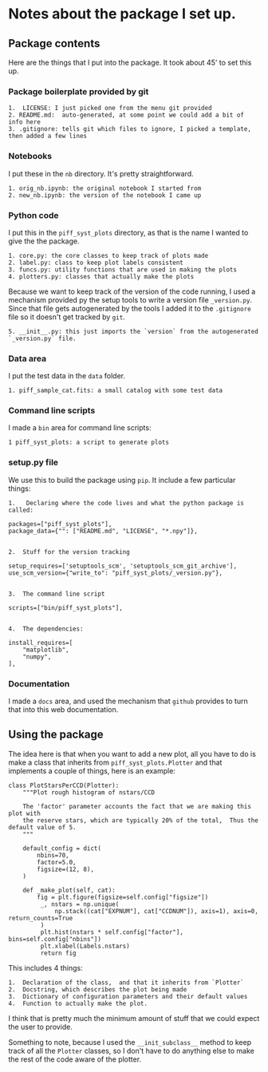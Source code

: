 # Notes about the package I set up.


## Package contents

Here are the things that I put into the package.  It took about 45' to set this up.


### Package boilerplate provided by git

	1.  LICENSE: I just picked one from the menu git provided
	2. README.md:  auto-generated, at some point we could add a bit of info here
	3. .gitignore: tells git which files to ignore, I picked a template, then added a few lines


### Notebooks

I put these in the `nb` directory.  It's pretty straightforward.

	1. orig_nb.ipynb: the original notebook I started from
	2. new_nb.ipynb: the version of the notebook I came up

### Python code

I put this in the `piff_syst_plots` directory, as that is the name I wanted to give the the package.

	1. core.py: the core classes to keep track of plots made
	2. label.py: class to keep plot labels consistent
	3. funcs.py: utility functions that are used in making the plots
	4. plotters.py: classes that actually make the plots

Because we want to keep track of the version of the code running, I used a mechanism provided py the
setup tools to write a version file `_version.py`.   Since that file gets autogenerated by the tools I added
it to the `.gitignore` file so it doesn't get tracked by `git`.

	5. __init__.py: this just imports the `version` from the autogenerated `_version.py` file.


### Data area

I put the test data in the `data` folder.

	1. piff_sample_cat.fits: a small catalog with some test data


### Command line scripts

I made a `bin`  area for command line scripts:

	1 piff_syst_plots: a script to generate plots


### setup.py file

We use this to build the package using `pip`.   It include a few particular things:

	1.   Declaring where the code lives and what the python package is called:

	packages=["piff_syst_plots"],
	package_data={"": ["README.md", "LICENSE", "*.npy"]},


	2.  Stuff for the version tracking

	setup_requires=['setuptools_scm', 'setuptools_scm_git_archive'],
    use_scm_version={"write_to": "piff_syst_plots/_version.py"},


	3.  The command line script

	scripts=["bin/piff_syst_plots"],


	4.  The dependencies:

	install_requires=[
        "matplotlib",
        "numpy",
    ],


### Documentation

I made a `docs` area, and used the mechanism that `github` provides to turn that into this web documentation.


## Using the package

The idea here is that when you want to add a new plot, all you have to do is make a class that inherits from `piff_syst_plots.Plotter` and that implements a couple of things, here is an example:

	class PlotStarsPerCCD(Plotter):
		"""Plot rough histogram of nstars/CCD

	    The 'factor' parameter accounts the fact that we are making this plot with
		the reserve stars, which are typically 20% of the total,  Thus the default value of 5.
		"""

	    default_config = dict(
			nbins=70,
			factor=5.0,
			figsize=(12, 8),
		)

	    def _make_plot(self, cat):
			fig = plt.figure(figsize=self.config["figsize"])
	         _, nstars = np.unique(
	             np.stack((cat["EXPNUM"], cat["CCDNUM"]), axis=1), axis=0, return_counts=True
             )
	         plt.hist(nstars * self.config["factor"], bins=self.config["nbins"])
	         plt.xlabel(Labels.nstars)
             return fig

This includes 4 things:

	1.  Declaration of the class,  and that it inherits from `Plotter`
	2.  Docstring, which describes the plot being made
	3.  Dictionary of configuration parameters and their default values
	4.  Function to actually make the plot.

I think that is pretty much the minimum amount of stuff that we could expect the user to provide.

Something to note, because I used the `__init_subclass__` method to keep track of all the `Plotter` classes, so I don't
have to do anything else to make the rest of the code aware of the plotter.



<!--  LocalWords:  gitignore orig_nb.ipynb new_nb.ipynb funcs.py
 -->
<!--  LocalWords:  piff_syst_plots __init__.py piff_sample_cat.fits
 -->
<!--  LocalWords:  github nstars nbins figsize plt.figure plt.hist
 -->
<!--  LocalWords:  plt.xlabel Docstring
 -->
